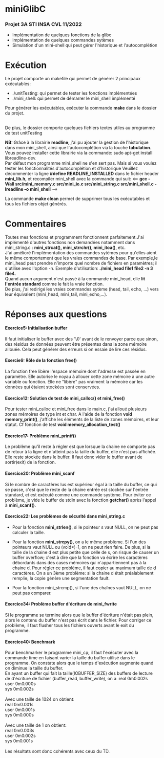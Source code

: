 # miniGlibC
<h3>Projet 3A STI INSA CVL 11/2022</h3>

<ul>
<li>Implémentation de quelques fonctions de la glibc</li>
<li>Implémentation de quelques commandes sytèmes</li>
<li>Simulation d'un mini-shell qui peut gérer l'historique et l'autocomplétion</li>
</ul>

# Exécution
<p>Le projet comporte un makefile qui permet de générer 2 principaux exécutables:</p>
<ul>
<li>./unitTesting: qui permet de tester les fonctions implémentées</li>
<li>./mini_shell: qui permet de démarrer le mini_shell implémenté</li>
</ul>


<p>Pour générer les exécutables, exécuter la commande <strong>make</strong> dans le dossier du projet.</p>
<br>De plus, le dossier comporte quelques fichiers textes utiles au programme de test unitTesting</p>
<p><strong>NB: </strong>Grâce à la librairie <strong>readline</strong>, j'ai pu ajouter la gestion de l'historique dans mon mini_shell, ainsi que l'autocomplétion via la touche <strong>tabulation</strong>.<br>
Vous pouvez installer cette librairie via la commande: <trong>sudo apt-get install libreadline-dev</strong>. <br> 
Par défaut mon programme mini_shell ne s'en sert pas. Mais si vous voulez tester les fonctionnalités d'autocomplétion et d'historique
Veuillez  décommenter la ligne <strong>#define READLINE_INSTALLED</strong> dans le fichier header <strong>mini_lib.h</strong>, et recompiler mini_shell avec la commande qui suit: <== <strong>gcc -Wall src/mini_memory.c src/mini_io.c src/mini_string.c  src/mini_shell.c -lreadline -o mini_shell</strong> ==>
<p>La commande <strong>make clean</strong> permet de supprimer tous les exécutables et tous les fichiers objet générés.


# Commentaires
<p>Toutes mes fonctions et programment fonctionnent parfaitement.J'ai implémenté d'autres fonctions non demandées notamment dans mini_string.c : <strong>mini_strcat(), mini_strrchr(), mini_itoa()</strong>, etc.<br>
J'ai amélioré l'implémentation des commandes sytèmes pour qu'elles aient le même comportement que les vraies commandes de base.
Par exemple,le mini_head peut prendre n'importe quel nombre de fichiers en paramètres; il s'utilise avec l'option -n.
Exemple d'utilisation: <strong>./mini_head file1 file2 -n 3 file4</strong>.<br>
Quand aucun argument n'est passé à la commande mini_head, elle <strong>lit l'entrée standard </strong>comme le fait la vraie fonction.<br>
De plus, j'ai redirigé les vraies commandes sytème (head, tail, echo, ...) vers leur équivalent (mini_head, mini_tail, mini_echo,...).<br>
</p>

# Réponses aux questions
<h4>Exercice5: Initialisation buffer</h4>
<p>Il faut initialiser le buffer avec des '\0' avant de le renvoyer parce que sinon, des résidus de données peuvent être présentes dans la zone mémoire allouée. Cela peut générer des erreurs si on essaie de lire ces résidus.</p>

<h4>Exercie6: Rôle de la fonction <strong>free()</strong></h4>
<p>La fonction free libère l'espace mémoire dont l'adresse est passée en paramètre. Elle autorise le noyau à allouer cette zone mémoire à une autre variable ou fonction.
Elle ne "libère" pas vraiment la mémoire car les données qui étaient stockées sont conservées.</p>

<h4>Exercice12: Solution de test de <strong>mini_calloc() et mini_free()</strong></h4> 
<p>Pour tester mini_calloc et mini_free dans le main.c, j'ai alloué plusieurs zones mémoires de type int et char. A l'aide de la fonction <strong>void memory_print()</strong>, j'affiche les éléments de la liste de zones mémoires, et leur statut.
Cf fonction de test <strong>void memory_allocation_test()</strong>
</p>

<h4>Exercice17: Problème mini_printf()</h4>
<p>Le problème qu'il reste à régler est que lorsque la chaine ne comporte pas de retour à la ligne et n'atteint pas la taille du buffer, elle n'est pas affichée. Elle reste stockée dans le buffer. Il faut donc vider le buffer avant de sortir(exit) de la fonction.</p>

<h4>Exercice20: Problème mini_scanf</h4>
<p>Si le nombre de caractères lus est supérieur égal à la taille du buffer, ce qui se passe, c'est que le reste de la chaine entrée est stockée sur l'entrée standard, et est exécuté comme une commande système.
Pour éviter ce problème, je vide le buffer de stdin avec la fonction <strong>getchar()</strong> après l'appel à <strong>mini_scanf()</strong>.</p>


<h4>Exercice22: Les problèmes de sécurité dans <strong>mini_string.c</strong></h4>
<ul>
<li><p>Pour la fonction <strong>mini_strlen()</strong>, si le pointeur s vaut NULL, on ne peut pas calculer la taille.</p></li>

<li><p>Pour la fonction <strong>mini_strcpy()</strong>, on a le même problème. Si l'un des pointeurs vaut NULL ou (void*)-1, on ne peut rien faire.
De plus, si la taille de la chaine d est plus petite que celle de s, on risque de causer un buffer overflow; c'est à dire que la fonction va écrire les caractères débordants dans des cases mémoires qui n'appartiennent pas à la chaine d.
Pour régler ce problème, il faut copier au maximum taille de d caractères.
On a un 3ème problème: si la chaine d était préalablement remplie, la copie génère une segmentation fault.</p>
</li>
<li>Pour la fonction mini_strcmp(), si l'une des chaînes vaut NULL, on ne peut pas comparer.</li>
</ul>

<h4>Exercice34: Problème buffer d'écriture de mini_fwrite</h4>
<p>Si le programme se termine alors que le buffer d'écriture n'était pas plein, alors le contenu du buffer n'est pas écrit dans le fichier.
Pour corriger ce problème, il faut flusher tous les fichiers ouverts avant le exit du programme.</p>

<h4>Exercice40: Benchmark</h4>
<p>Pour benchmarker le programme mini_cp, il faut l'exécuter avec la commande time en faisant varier la taille du buffer utilisé dans le programme.
On constate alors que le temps d'exécution augmente quand on diminue la taille du buffer.
<br>
En ayant un buffer qui fait la taille(IOBUFFER_SIZE) des buffers de lecture de d'écriture de fichier (buffer_read, buffer_write), on a:
real    0m0.002s<br>
user    0m0.000s<br>
sys     0m0.002s<br>
<br>
Avec une taille de 1024 on obtient:<br>
real    0m0.001s<br>
user    0m0.001s<br>
sys     0m0.000s<br>
<br>
Avec une taille de 1 on obtient:<br>
real    0m0.003s<br>
user    0m0.002s<br>
sys     0m0.001s<br>
<br>
Les résultats sont donc cohérents avec ceux du TD.</p>

